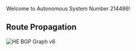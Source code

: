 Welcome to Autonomous System Number 214486!

## Route Propagation
![HE BGP Graph v6](https://bgp.he.net/graphs/as214486-ipv6.svg)

